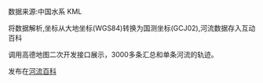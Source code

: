 数据来源:中国水系 KML

将数据解析,坐标从大地坐标(WGS84)转换为国测坐标(GCJ02),河流数据存入互动百科

调用高德地图二次开发接口展示，3000多条汇总和单条河流的轨迹。

发布在[河流百科](http://www.ibluelink.com/index.php)
